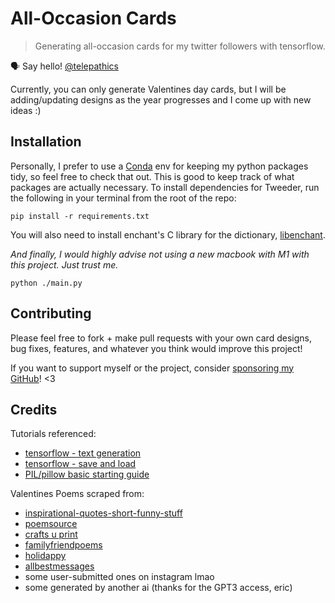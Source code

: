 # All-Occasion Cards <!-- omit in toc -->

> Generating all-occasion cards for my twitter followers with tensorflow.

🗣 Say hello! [@telepathics](https://twitter.com/telepathics)

Currently, you can only generate Valentines day cards, but I will be adding/updating designs as the year progresses and I come up with new ideas :)

## Installation

Personally, I prefer to use a [Conda](https://formulae.brew.sh/cask/anaconda) env for keeping my python packages tidy, so feel free to check that out.  This is good to keep track of what packages are actually necessary.  To install dependencies for Tweeder, run the following in your terminal from the root of the repo:

`pip install -r requirements.txt`

You will also need to install enchant's C library for the dictionary, [libenchant](https://pyenchant.github.io/pyenchant/install.html).

*And finally, I would highly advise not using a new macbook with M1 with this project.  Just trust me.*

`python ./main.py`

## Contributing
Please feel free to fork + make pull requests with your own card designs, bug fixes, features, and whatever you think would improve this project!

If you want to support myself or the project, consider [sponsoring my GitHub](https://github.com/sponsors/revertdata)! <3

## Credits

Tutorials referenced:
* [tensorflow - text generation](https://www.tensorflow.org/tutorials/text/text_generation#build_the_model)
* [tensorflow - save and load](https://www.tensorflow.org/tutorials/keras/save_and_load#save_checkpoints_during_training)
* [PIL/pillow basic starting guide](https://code-maven.com/create-images-with-python-pil-pillow)

Valentines Poems scraped from:
* [inspirational-quotes-short-funny-stuff](https://www.inspirational-quotes-short-funny-stuff.com/)
* [poemsource](https://www.poemsource.com/)
* [crafts u print](https://www.craftsuprint.com/)
* [familyfriendpoems](https://www.familyfriendpoems.com/poems/valentine/short/)
* [holidappy](https://holidappy.com)
* [allbestmessages](https://www.allbestmessages.co)
* some user-submitted ones on instagram lmao
* some generated by another ai (thanks for the GPT3 access, eric)